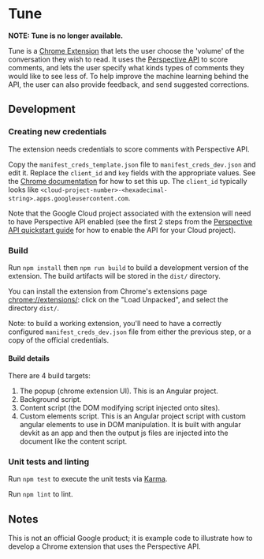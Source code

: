 # Tune

**NOTE: Tune is no longer available.**

Tune is a [Chrome Extension](https://chrome.google.com/webstore/category/extensions)
that lets the user choose the 'volume' of the conversation they wish to read. It
uses the [Perspective API](https://perspectiveapi.com/) to score comments, and
lets the user specify what kinds types of comments they would like to see less
of. To help improve the machine learning behind the API, the user can also
provide feedback, and send suggested corrections.

## Development

### Creating new credentials

The extension needs credentials to score comments with Perspective API.

Copy the `manifest_creds_template.json` file to `manifest_creds_dev.json` and
edit it. Replace the `client_id` and `key` fields with the appropriate values.
See the [Chrome documentation](https://developer.chrome.com/apps/app_identity)
for how to set this up. The `client_id` typically looks like
`<cloud-project-number>-<hexadecimal-string>.apps.googleusercontent.com`.

Note that the Google Cloud project associated with the extension will need to
have Perspective API enabled (see the first 2 steps from the [Perspective API
quickstart
guide](https://github.com/conversationai/perspectiveapi/blob/master/quickstart.md)
for how to enable the API for your Cloud project).

### Build

Run `npm install` then `npm run build` to build a development version of the
extension. The build artifacts will be stored in the `dist/` directory.

You can install the extension from Chrome's extensions page
[chrome://extensions/](chrome://extensions/): click on the "Load Unpacked", and
select the directory `dist/`.

Note: to build a working extension, you'll need to have a correctly configured
`manifest_creds_dev.json` file from either the previous step, or a copy of the
official credentials.

#### Build details

There are 4 build targets:
1. The popup (chrome extension UI). This is an Angular project.
1. Background script.
1. Content script (the DOM modifying script injected onto sites).
1. Custom elements script. This is an Angular project script with custom angular
   elements to use in DOM manipulation. It is built with angular devkit as an
   app and then the output js files are injected into the document like the
   content script.

### Unit tests and linting

Run `npm test` to execute the unit tests via
[Karma](https://karma-runner.github.io).

Run `npm lint` to lint.

## Notes

This is not an official Google product; it is example code to illustrate how to
develop a Chrome extension that uses the Perspective API.
